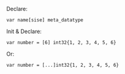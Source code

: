 Declare:

```golang
var name[sise] meta_datatype 
```

Init & Declare:

```golang
var number = [6] int32{1, 2, 3, 4, 5, 6}
```

Or:
```golang
var number = [...]int32{1, 2, 3, 4, 5, 6}
```
